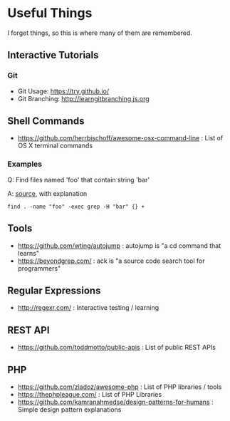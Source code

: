 # Useful Things

I forget things, so this is where many of them are remembered.

## Interactive Tutorials
### Git
* Git Usage: <https://try.github.io/>
* Git Branching: <http://learngitbranching.js.org>

## Shell Commands
* <https://github.com/herrbischoff/awesome-osx-command-line> : List of OS X terminal commands

### Examples
Q: Find files named 'foo' that contain string 'bar'

A: [source](http://unix.stackexchange.com/a/248763), with explanation
```
find . -name "foo" -exec grep -H "bar" {} +
```
## Tools
* <https://github.com/wting/autojump> : autojump is "a cd command that learns"
* <https://beyondgrep.com/> : ack is "a source code search tool for programmers"

## Regular Expressions
* <http://regexr.com/> : Interactive testing / learning

## REST API
* <https://github.com/toddmotto/public-apis> : List of public REST APIs

## PHP
* <https://github.com/ziadoz/awesome-php> : List of PHP libraries / tools
* <https://thephpleague.com/> : List of PHP Libraries
* <https://github.com/kamranahmedse/design-patterns-for-humans> : Simple design pattern explanations
